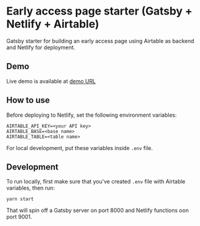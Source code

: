 # Early access page starter (Gatsby + Netlify + Airtable)

Gatsby starter for building an early access page using Airtable as backend and Netlify for deployment.

## Demo

Live demo is available at [demo URL]()

## How to use

Before deploying to Netlify, set the following environment variables:

    AIRTABLE_API_KEY=<your API key>
    AIRTABLE_BASE=<base name>
    AIRTABLE_TABLE=<table name>

For local development, put these variables inside `.env` file. 

## Development

To run locally, first make sure that you've created `.env` file with Airtable variables, then run:

    yarn start

That will spin off a Gatsby server on port 8000 and Netlify functions oon port 9001.